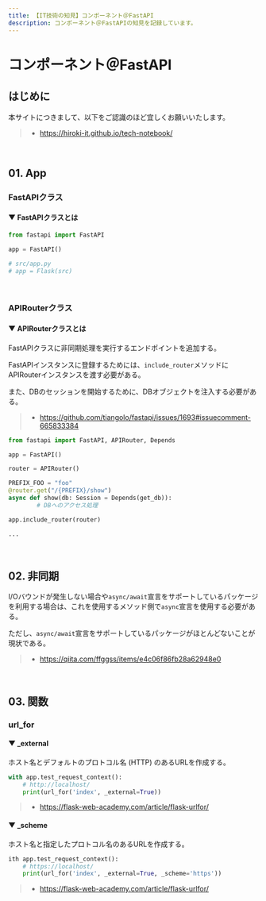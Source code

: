 ```yaml
---
title: 【IT技術の知見】コンポーネント＠FastAPI
description: コンポーネント＠FastAPIの知見を記録しています。
---
```


# コンポーネント＠FastAPI

## はじめに

本サイトにつきまして、以下をご認識のほど宜しくお願いいたします。

> - https://hiroki-it.github.io/tech-notebook/

<br>

## 01. App

### FastAPIクラス

#### ▼ FastAPIクラスとは

```python
from fastapi import FastAPI

app = FastAPI()

# src/app.py
# app = Flask(src)
```

<br>

### APIRouterクラス

#### ▼ APIRouterクラスとは

FastAPIクラスに非同期処理を実行するエンドポイントを追加する。

FastAPIインスタンスに登録するためには、`include_router`メソッドにAPIRouterインスタンスを渡す必要がある。

また、DBのセッションを開始するために、DBオブジェクトを注入する必要がある。

> - https://github.com/tiangolo/fastapi/issues/1693#issuecomment-665833384

```python
from fastapi import FastAPI, APIRouter, Depends

app = FastAPI()

router = APIRouter()

PREFIX_FOO = "foo"
@router.get("/{PREFIX}/show")
async def show(db: Session = Depends(get_db)):
        # DBへのアクセス処理

app.include_router(router)

...
```

<br>

## 02. 非同期

I/Oバウンドが発生しない場合や`async/await`宣言をサポートしているパッケージを利用する場合は、これを使用するメソッド側で`async`宣言を使用する必要がある。

ただし、`async/await`宣言をサポートしているパッケージがほとんどないことが現状である。

> - https://qiita.com/ffggss/items/e4c06f86fb28a62948e0

<br>


## 03. 関数

### url_for

#### ▼ _external

ホスト名とデフォルトのプロトコル名 (HTTP) のあるURLを作成する。

```python
with app.test_request_context():
    # http://localhost/
    print(url_for('index', _external=True))
```

> - https://flask-web-academy.com/article/flask-urlfor/

#### ▼ _scheme

ホスト名と指定したプロトコル名のあるURLを作成する。


```python
ith app.test_request_context():
    # https://localhost/
    print(url_for('index', _external=True, _scheme='https'))
```

> - https://flask-web-academy.com/article/flask-urlfor/

<br>
